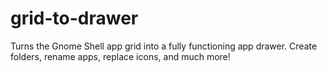 # grid-to-drawer
Turns the Gnome Shell app grid into a fully functioning app drawer. Create folders, rename apps, replace icons, and much more!
